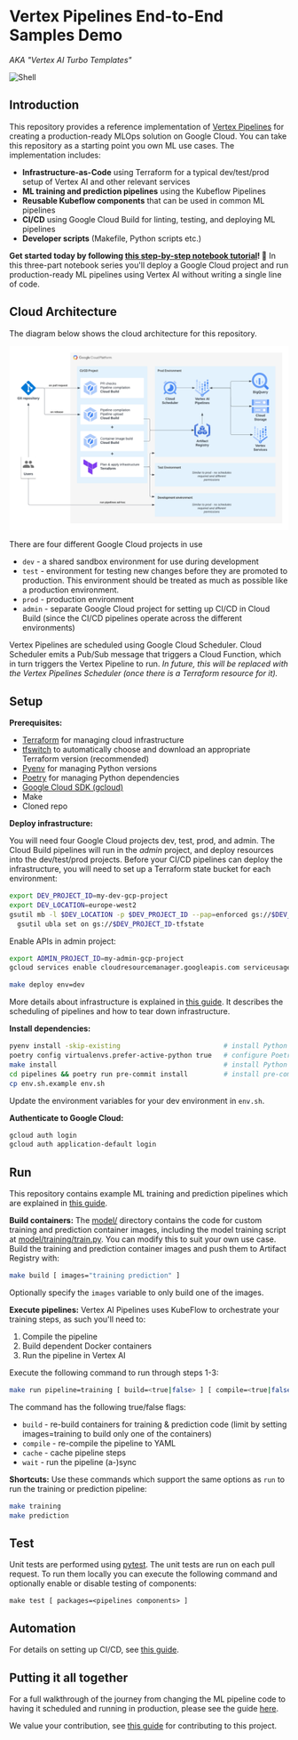 <!-- 
Copyright 2023 Google LLC

Licensed under the Apache License, Version 2.0 (the "License");
you may not use this file except in compliance with the License.
You may obtain a copy of the License at

    https://www.apache.org/licenses/LICENSE-2.0

Unless required by applicable law or agreed to in writing, software
distributed under the License is distributed on an "AS IS" BASIS,
WITHOUT WARRANTIES OR CONDITIONS OF ANY KIND, either express or implied.
See the License for the specific language governing permissions and
limitations under the License.
 -->

# Vertex Pipelines End-to-End Samples Demo

_AKA "Vertex AI Turbo Templates"_

![Shell](https://github.com/teamdatatonic/vertex-pipelines-end-to-end-samples/wiki/images/shell.gif)

## Introduction

This repository provides a reference implementation of [Vertex Pipelines](https://cloud.google.com/vertex-ai/docs/pipelines/) for creating a production-ready MLOps solution on Google Cloud.
You can take this repository as a starting point you own ML use cases. 
The implementation includes:

* **Infrastructure-as-Code** using Terraform for a typical dev/test/prod setup of Vertex AI and other relevant services
* **ML training and prediction pipelines** using the Kubeflow Pipelines
* **Reusable Kubeflow components** that can be used in common ML pipelines
* **CI/CD** using Google Cloud Build for linting, testing, and deploying ML pipelines
* **Developer scripts** (Makefile, Python scripts etc.)

**Get started today by following [this step-by-step notebook tutorial](./docs/notebooks)! 🚀**
In this three-part notebook series you'll deploy a Google Cloud project and run production-ready ML pipelines using Vertex AI without writing a single line of code.

## Cloud Architecture

The diagram below shows the cloud architecture for this repository.

![Cloud Architecture diagram](./docs/images/architecture.png)

There are four different Google Cloud projects in use

* `dev` - a shared sandbox environment for use during development
* `test` - environment for testing new changes before they are promoted to production. This environment should be treated as much as possible like a production environment.
* `prod` - production environment
* `admin` - separate Google Cloud project for setting up CI/CD in Cloud Build (since the CI/CD pipelines operate across the different environments)

Vertex Pipelines are scheduled using Google Cloud Scheduler. 
Cloud Scheduler emits a Pub/Sub message that triggers a Cloud Function, which in turn triggers the Vertex Pipeline to run. 
_In future, this will be replaced with the Vertex Pipelines Scheduler (once there is a Terraform resource for it)._

## Setup

**Prerequisites:**

- [Terraform](https://www.terraform.io/) for managing cloud infrastructure
- [tfswitch](https://tfswitch.warrensbox.com/) to automatically choose and download an appropriate Terraform version (recommended) 
- [Pyenv](https://github.com/pyenv/pyenv#installation) for managing Python versions
- [Poetry](https://python-poetry.org/) for managing Python dependencies
- [Google Cloud SDK (gcloud)](https://cloud.google.com/sdk/docs/quickstart)
- Make
- Cloned repo

**Deploy infrastructure:**

You will need four Google Cloud projects dev, test, prod, and admin.
The Cloud Build pipelines will run in the _admin_ project, and deploy resources into the dev/test/prod projects.
Before your CI/CD pipelines can deploy the infrastructure, you will need to set up a Terraform state bucket for each environment:

```bash
export DEV_PROJECT_ID=my-dev-gcp-project
export DEV_LOCATION=europe-west2
gsutil mb -l $DEV_LOCATION -p $DEV_PROJECT_ID --pap=enforced gs://$DEV_PROJECT_ID-tfstate && \
  gsutil ubla set on gs://$DEV_PROJECT_ID-tfstate
```

Enable APIs in admin project:

```bash
export ADMIN_PROJECT_ID=my-admin-gcp-project
gcloud services enable cloudresourcemanager.googleapis.com serviceusage.googleapis.com --project=$ADMIN_PROJECT_ID
```

```bash
make deploy env=dev
```

More details about infrastructure is explained in [this guide](docs/Infrastructure.md).
It describes the scheduling of pipelines and how to tear down infrastructure.

**Install dependencies:**

```bash
pyenv install -skip-existing                          # install Python
poetry config virtualenvs.prefer-active-python true   # configure Poetry
make install                                          # install Python dependencies
cd pipelines && poetry run pre-commit install         # install pre-commit hooks
cp env.sh.example env.sh
```

Update the environment variables for your dev environment in `env.sh`.

**Authenticate to Google Cloud:**

```bash
gcloud auth login
gcloud auth application-default login
```

## Run

This repository contains example ML training and prediction pipelines which are explained in [this guide](docs/Pipelines.md).

**Build containers:** The [model/](/model/) directory contains the code for custom training and prediction container images, including the model training script at [model/training/train.py](model/training/train.py). 
You can modify this to suit your own use case.
Build the training and prediction container images and push them to Artifact Registry with:

```bash
make build [ images="training prediction" ]
```

Optionally specify the `images` variable to only build one of the images.

**Execute pipelines:** Vertex AI Pipelines uses KubeFlow to orchestrate your training steps, as such you'll need to:

1. Compile the pipeline
1. Build dependent Docker containers
1. Run the pipeline in Vertex AI

Execute the following command to run through steps 1-3:

```bash
make run pipeline=training [ build=<true|false> ] [ compile=<true|false> ] [ cache=<true|false> ] [ wait=<true|false> ] 
```

The command has the following true/false flags:

- `build` - re-build containers for training & prediction code (limit by setting images=training to build only one of the containers)
- `compile` - re-compile the pipeline to YAML
- `cache` - cache pipeline steps
- `wait` - run the pipeline (a-)sync

**Shortcuts:** Use these commands which support the same options as `run` to run the training or prediction pipeline:

```bash
make training
make prediction
```

## Test

Unit tests are performed using [pytest](https://docs.pytest.org).
The unit tests are run on each pull request. 
To run them locally you can execute the following command and optionally enable or disable testing of components:

```
make test [ packages=<pipelines components> ]
```

## Automation

For details on setting up CI/CD, see [this guide](./docs/Automation.md).

## Putting it all together

For a full walkthrough of the journey from changing the ML pipeline code to having it scheduled and running in production, please see the guide [here](./docs/Production.md).

We value your contribution, see [this guide](./docs/Contribution.md) for contributing to this project.
